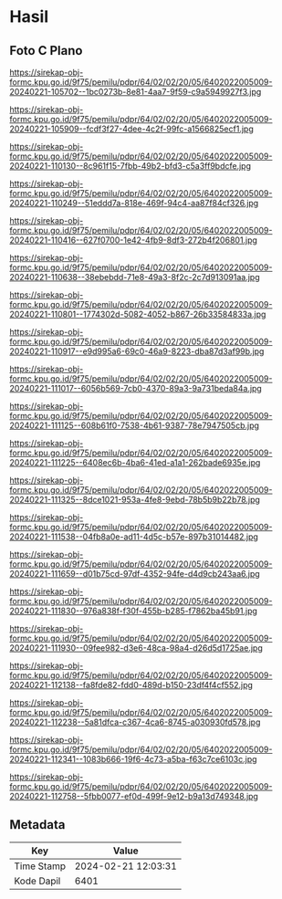 # Hasil

## Foto C Plano

https://sirekap-obj-formc.kpu.go.id/9f75/pemilu/pdpr/64/02/02/20/05/6402022005009-20240221-105702--1bc0273b-8e81-4aa7-9f59-c9a5949927f3.jpg

https://sirekap-obj-formc.kpu.go.id/9f75/pemilu/pdpr/64/02/02/20/05/6402022005009-20240221-105909--fcdf3f27-4dee-4c2f-99fc-a1566825ecf1.jpg

https://sirekap-obj-formc.kpu.go.id/9f75/pemilu/pdpr/64/02/02/20/05/6402022005009-20240221-110130--8c961f15-7fbb-49b2-bfd3-c5a3ff9bdcfe.jpg

https://sirekap-obj-formc.kpu.go.id/9f75/pemilu/pdpr/64/02/02/20/05/6402022005009-20240221-110249--51eddd7a-818e-469f-94c4-aa87f84cf326.jpg

https://sirekap-obj-formc.kpu.go.id/9f75/pemilu/pdpr/64/02/02/20/05/6402022005009-20240221-110416--627f0700-1e42-4fb9-8df3-272b4f206801.jpg

https://sirekap-obj-formc.kpu.go.id/9f75/pemilu/pdpr/64/02/02/20/05/6402022005009-20240221-110638--38ebebdd-71e8-49a3-8f2c-2c7d913091aa.jpg

https://sirekap-obj-formc.kpu.go.id/9f75/pemilu/pdpr/64/02/02/20/05/6402022005009-20240221-110801--1774302d-5082-4052-b867-26b33584833a.jpg

https://sirekap-obj-formc.kpu.go.id/9f75/pemilu/pdpr/64/02/02/20/05/6402022005009-20240221-110917--e9d995a6-69c0-46a9-8223-dba87d3af99b.jpg

https://sirekap-obj-formc.kpu.go.id/9f75/pemilu/pdpr/64/02/02/20/05/6402022005009-20240221-111017--6056b569-7cb0-4370-89a3-9a731beda84a.jpg

https://sirekap-obj-formc.kpu.go.id/9f75/pemilu/pdpr/64/02/02/20/05/6402022005009-20240221-111125--608b61f0-7538-4b61-9387-78e7947505cb.jpg

https://sirekap-obj-formc.kpu.go.id/9f75/pemilu/pdpr/64/02/02/20/05/6402022005009-20240221-111225--6408ec6b-4ba6-41ed-a1a1-262bade6935e.jpg

https://sirekap-obj-formc.kpu.go.id/9f75/pemilu/pdpr/64/02/02/20/05/6402022005009-20240221-111325--8dce1021-953a-4fe8-9ebd-78b5b9b22b78.jpg

https://sirekap-obj-formc.kpu.go.id/9f75/pemilu/pdpr/64/02/02/20/05/6402022005009-20240221-111538--04fb8a0e-ad11-4d5c-b57e-897b31014482.jpg

https://sirekap-obj-formc.kpu.go.id/9f75/pemilu/pdpr/64/02/02/20/05/6402022005009-20240221-111659--d01b75cd-97df-4352-94fe-d4d9cb243aa6.jpg

https://sirekap-obj-formc.kpu.go.id/9f75/pemilu/pdpr/64/02/02/20/05/6402022005009-20240221-111830--976a838f-f30f-455b-b285-f7862ba45b91.jpg

https://sirekap-obj-formc.kpu.go.id/9f75/pemilu/pdpr/64/02/02/20/05/6402022005009-20240221-111930--09fee982-d3e6-48ca-98a4-d26d5d1725ae.jpg

https://sirekap-obj-formc.kpu.go.id/9f75/pemilu/pdpr/64/02/02/20/05/6402022005009-20240221-112138--fa8fde82-fdd0-489d-b150-23df4f4cf552.jpg

https://sirekap-obj-formc.kpu.go.id/9f75/pemilu/pdpr/64/02/02/20/05/6402022005009-20240221-112238--5a81dfca-c367-4ca6-8745-a030930fd578.jpg

https://sirekap-obj-formc.kpu.go.id/9f75/pemilu/pdpr/64/02/02/20/05/6402022005009-20240221-112341--1083b666-19f6-4c73-a5ba-f63c7ce6103c.jpg

https://sirekap-obj-formc.kpu.go.id/9f75/pemilu/pdpr/64/02/02/20/05/6402022005009-20240221-112758--5fbb0077-ef0d-499f-9e12-b9a13d749348.jpg


## Metadata

| Key        | Value               |
| ---------- | ------------------- |
| Time Stamp | 2024-02-21 12:03:31 |
| Kode Dapil | 6401                |



